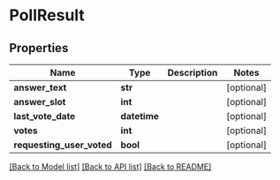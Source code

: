 # PollResult

## Properties
Name | Type | Description | Notes
------------ | ------------- | ------------- | -------------
**answer_text** | **str** |  | [optional] 
**answer_slot** | **int** |  | [optional] 
**last_vote_date** | **datetime** |  | [optional] 
**votes** | **int** |  | [optional] 
**requesting_user_voted** | **bool** |  | [optional] 

[[Back to Model list]](../README.md#documentation-for-models) [[Back to API list]](../README.md#documentation-for-api-endpoints) [[Back to README]](../README.md)


